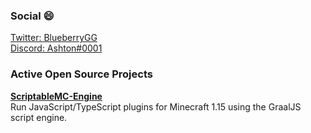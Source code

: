 ### Social 😄
[Twitter: BlueberryGG](https://twitter.com/BlueberryGG)<br />
[Discord: Ashton#0001](https://discord.com/channels/@me/71823103633657856)

### Active Open Source Projects
**[ScriptableMC-Engine](https://github.com/astorks/ScriptableMC-Engine)**<br/>
Run JavaScript/TypeScript plugins for Minecraft 1.15 using the GraalJS script engine.<br /><br />
